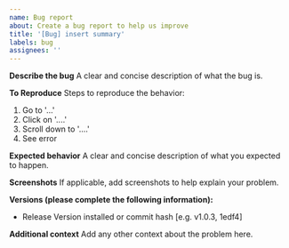 ```yaml
---
name: Bug report
about: Create a bug report to help us improve
title: '[Bug] insert summary'
labels: bug
assignees: ''
---
```


**Describe the bug**
A clear and concise description of what the bug is.

**To Reproduce**
Steps to reproduce the behavior:

1. Go to '...'
2. Click on '....'
3. Scroll down to '....'
4. See error

**Expected behavior**
A clear and concise description of what you expected to happen.

**Screenshots**
If applicable, add screenshots to help explain your problem.

**Versions (please complete the following information):**

- Release Version installed or commit hash [e.g. v1.0.3, 1edf4]

<!--- To get the version look at `package.json` -->

**Additional context**
Add any other context about the problem here.
